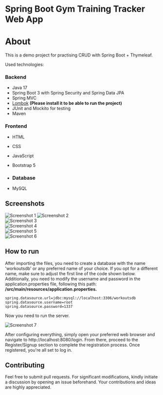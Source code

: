 # Spring Boot Gym Training Tracker Web App 
# About 

This is a demo project for practising CRUD with Spring Boot + Thymeleaf. 

Used technologies:

### Backend
- Java 17
- Spring Boot 3 with Spring Security and Spring Data JPA
- Spring MVC
- [Lombok](https://projectlombok.org/) **(Please install it to be able to run the project)**
- JUnit and Mockito for testing
- Maven

### Frontend
- HTML
- CSS
- JavaScript
- Bootstrap 5

- ### Database
- MySQL

## Screenshots
![Screenshot 1](https://i.postimg.cc/gcQPS7wt/s1.png)
![Screenshot 2](https://i.postimg.cc/rwPnMDW8/s2.png)  
![Screenshot 3](https://i.postimg.cc/wvZRBd2R/s3.png)  
![Screenshot 4](https://i.postimg.cc/02rX3GMt/s4.png)  
![Screenshot 5](https://i.postimg.cc/13BH3fqg/s5.png)  
![Screenshot 6](https://i.postimg.cc/4xxcwwYd/s6.png)

## How to run

After importing the files, you need to create a database with the name 'workoutsdb' or any preferred name of your choice. If you opt for a different name, make sure to adjust the first line of the code shown below. Additionally, you need to modify the username and password in the application.properties file, following this path: **/src/main/resources/application.properties.**

```
spring.datasource.url=jdbc:mysql://localhost:3306/workoutsdb         
spring.datasource.username=root
spring.datasource.password=1337
```
Now you need to run the server.


![Screenshot 7](https://i.postimg.cc/bwrzqV5b/Capture1.png)

After configuring everything, simply open your preferred web browser and navigate to http://localhost:8080/login. From there, proceed to the Register/Signup section to complete the registration process. Once registered, you're all set to log in.

## Contributing

Feel free to submit pull requests. For significant modifications, kindly initiate a discussion by opening an issue beforehand. Your contributions and ideas are highly appreciated.
